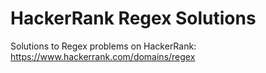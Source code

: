 # HackerRank Regex Solutions
Solutions to Regex problems on HackerRank: https://www.hackerrank.com/domains/regex 
